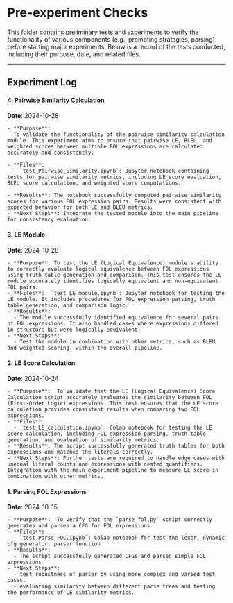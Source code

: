 # Pre-experiment Checks

This folder contains preliminary tests and experiments to verify the functionality of various components (e.g., prompting stratagies, parsing) before starting major experiments. Below is a record of the tests conducted, including their purpose, date, and related files.

---

## Experiment Log

#### 4. Pairwise Similarity Calculation
**Date**: 2024-10-28 
```
- **Purpose**:
  To validate the functionality of the pairwise similarity calculation module. This experiment aims to ensure that pairwise LE, BLEU, and weighted scores between multiple FOL expressions are calculated accurately and consistently.

- **Files**:
  - `test_Pairwise_Similarity.ipynb`: Jupyter notebook containing tests for pairwise similarity metrics, including LE score evaluation, BLEU score calculation, and weighted score computations.

- **Results**: The notebook successfully computed pairwise similarity scores for various FOL expression pairs. Results were consistent with expected behavior for both LE and BLEU metrics.
- **Next Steps**: Integrate the tested module into the main pipeline for consistency evaluation.
```
#### 3. LE Module
**Date**: 2024-10-28 
```
- **Purpose**: To test the LE (Logical Equivalence) module's ability to correctly evaluate logical equivalence between FOL expressions using truth table generation and comparison. This test ensures the LE module accurately identifies logically equivalent and non-equivalent FOL pairs.
- **Files**:  `test_LE_module.ipynb`: Jupyter notebook for testing the LE module. It includes procedures for FOL expression parsing, truth table generation, and comparison logic.
- **Results**:  
  - The module successfully identified equivalence for several pairs of FOL expressions. It also handled cases where expressions differed in structure but were logically equivalent.
- **Next Steps**:  
  - Test the module in combination with other metrics, such as BLEU and weighted scoring, within the overall pipeline.
```
  
#### 2. LE Score Calculation
**Date**: 2024-10-24  
```
- **Purpose**:  To validate that the LE (Logical Equivalence) Score Calculation script accurately evaluates the similarity between FOL (First-Order Logic) expressions. This test ensures that the LE score calculation provides consistent results when comparing two FOL expressions.
- **Files**:
  - `test_LE_calculation.ipynb`: Colab notebook for testing the LE score calculation, including FOL expression parsing, truth table generation, and evaluation of similarity metrics.
- **Results**: The script successfully generated truth tables for both expressions and matched the literals correctly.
- **Next Steps**: Further tests are required to handle edge cases with unequal literal counts and expressions with nested quantifiers. Integration with the main experiment pipeline to measure LE score in combination with other metrics.
```
#### 1. Parsing FOL Expressions

**Date**: 2024-10-15
```
- **Purpose**:  To verify that the `parse_fol.py` script correctly generates and parses a CFG for FOL expressions.
- **Files**: 
  - `test_Parse_FOL.ipynb`: Colab notebook for test the lexer, dynamic cfg generator, parser function 
- **Results**:
  - The script successfully generated CFGs and parsed simple FOL expressions  
- **Next Steps**:
  - test robustness of parser by using more complex and varied test cases.
  - evaluating similarity between different parse trees and testing the performance of LE similarity metrics.
```
